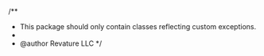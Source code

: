 /**
 * This package should only contain classes reflecting custom exceptions.
 *
 * @author Revature LLC
 */